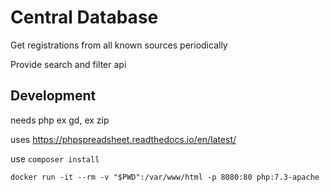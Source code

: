 # Central Database

Get registrations from all known sources periodically

Provide search and filter api

## Development

needs php ex gd, ex zip

uses https://phpspreadsheet.readthedocs.io/en/latest/

use `composer install`

`docker run -it --rm -v "$PWD":/var/www/html -p 8080:80 php:7.3-apache`

